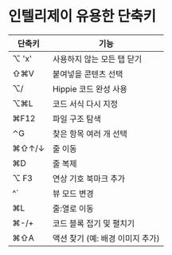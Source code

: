 # 인텔리제이 유용한 단축키

| 단축키   | 기능                   |
| ----- | -------------------- |
| ⌥ 'x' | 사용하지 않는 모든 탭 닫기      |
| ⇧⌘V   | 붙여넣을 콘텐츠 선택          |
| ⌥/    | Hippie 코드 완성 사용      |
| ⌥⌘L   | 코드 서식 다시 지정          |
| ⌘F12  | 파일 구조 탐색             |
| ⌃G    | 찾은 항목 여러 개 선택        |
| ⌘⇧↑/↓ | 줄 이동                 |
| ⌘D    | 줄 복제                 |
| ⌥ F3  | 연상 기호 북마크 추가         |
| ^`    | 뷰 모드 변경              |
| ⌘L    | 줄:열로 이동              |
| ⌘-/+  | 코드 블록 접기 및 펼치기       |
| ⌘⇧A   | 액션 찾기 (예: 배경 이미지 추가) |
